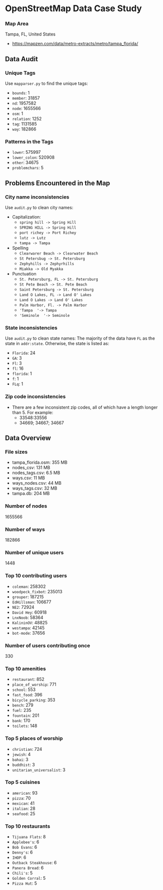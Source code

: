 # OpenStreetMap Data Case Study

### Map Area
Tampa, FL, United States

- https://mapzen.com/data/metro-extracts/metro/tampa_florida/

## Data Audit
### Unique Tags
Use `mapparser.py` to find the unique tags: 
- `bounds`: 1
- `member`: 31857
- `nd`: 1957582
- `node`: 1655566
- `osm`: 1
- `relation`: 1252
- `tag`: 1131585
- `way`: 182866
### Patterns in the Tags
- `lower`: 575997
- `lower_colon`: 520908
- `other`: 34675
- `problemchars`: 5
## Problems Encountered in the Map
### City name inconsistencies
Use `audit.py` to clean city names:
- Capitalization:
  - `spring hill -> Spring Hill`
  - `SPRING HILL -> Spring Hill`
  - `port richey -> Port Richey`
  - `lutz -> Lutz`
  - `tampa -> Tampa`
- Spelling
  - `Clearwarer Beach -> Clearwater Beach`
  - `St Petersbug -> St. Petersburg`
  - `Zephyhills -> Zephyrhills`
  - `Miakka -> Old Myakka`
- Punctuation
  - `St. Petersburg, FL -> St. Petersburg`
  - `St Pete Beach -> St. Pete Beach`
  - `Saint Petersburg -> St. Petersburg`
  - `Land O Lakes, FL -> Land O' Lakes`
  - `Land O Lakes -> Land O' Lakes`
  - `Palm Harbor, Fl. -> Palm Harbor`
  - `'Tampa  '-> Tampa`
  - `'Seminole  '-> Seminole`
### State inconsistencies
Use `audit.py` to clean state names:
The majority of the data have `FL` as the state in `addr:state`. Otherwise, 
the state is listed as:
  - `Florida`: 24
  - `GA`: 3
  - `Fl`: 3
  - `fl`: 16
  - `florida`: 1
  - `f`: 1
  - `FLq`: 1
### Zip code inconsistencies
  - There are a few inconsistent zip codes, all of which have a length longer than 5. For example:
    - 33548:33556
    - 34669; 34667; 34667
    
## Data Overview
### File sizes
- tampa_florida.osm: 355 MB
- nodes_csv: 131 MB
- nodes_tags.csv: 6.5 MB
- ways.csv: 11 MB
- ways_nodes.csv: 44 MB
- ways_tags.csv: 32 MB
- tampa.db: 204 MB

### Number of nodes
1655566

### Number of ways
182866

### Number of unique users
1448

### Top 10 contributing users
- `coleman`: 258302
- `woodpeck_fixbot`: 235013
- `grouper`: 187215
- `EdHillsman`: 106677
- `NE2`: 72924
- `David Hey`: 60918
- `LnxNoob`: 58364
- `KalininOV`: 48825
- `westampa`: 42145
- `bot-mode`: 37656

### Number of users contributing once
330

### Top 10 amenities
- `restaurant`: 852
- `place_of_worship`: 771
- `school`: 553
- `fast_food`: 396
- `bicycle_parking`: 353
- `bench`: 279
- `fuel`: 235
- `fountain`: 201
- `bank`: 170
- `toilets`: 148

### Top 5 places of worship
- `christian`: 724
- `jewish`: 4
- `bahai`: 3
- `buddhist`: 3
- `unitarian_universalist`: 3

### Top 5 cuisines
- `american`: 93
- `pizza`: 70
- `mexican`: 41
- `italian`: 28
- `seafood`: 25

### Top 10 restaurants
- `Tijuana Flats`: 8
- `Applebee's`: 6
- `Bob Evans`: 6
- `Denny's`: 6
- `IHOP`: 6
- `Outback Steakhouse`: 6
- `Panera Bread`: 6
- `Chili's`: 5
- `Golden Corral`: 5
- `Pizza Hut`: 5
